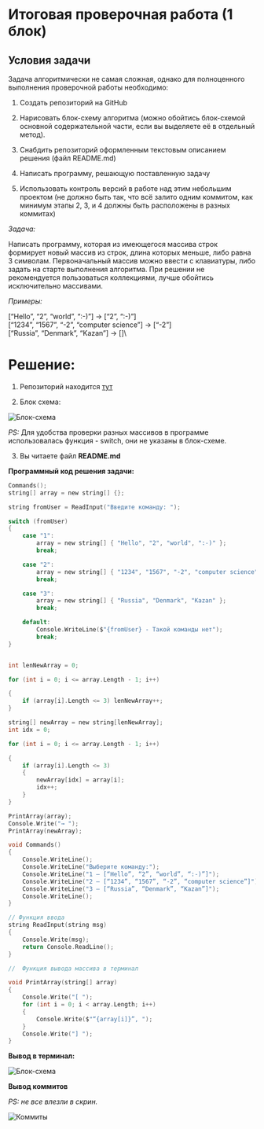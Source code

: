 # Итоговая проверочная работа (1 блок) #

## Условия задачи ##

Задача алгоритмически не самая сложная, однако для полноценного выполнения проверочной работы необходимо:

1. Создать репозиторий на GitHub

2. Нарисовать блок-схему алгоритма (можно обойтись блок-схемой основной содержательной части, если вы выделяете её в отдельный метод).

3. Снабдить репозиторий оформленным текстовым описанием решения (файл README.md)

4. Написать программу, решающую поставленную задачу

5. Использовать контроль версий в работе над этим небольшим проектом (не должно быть так, что всё залито одним коммитом, как минимум этапы 2, 3, и 4 должны быть расположены в разных коммитах)

*Задача:*

Написать программу, которая из имеющегося массива строк формирует новый массив из строк, длина которых меньше, либо равна 3 символам. Первоначальный массив можно ввести с клавиатуры, либо задать на старте выполнения алгоритма. При решении не рекомендуется пользоваться коллекциями, лучше обойтись исключительно массивами.

*Примеры:*

[“Hello”, “2”, “world”, “:-)”] → [“2”, “:-)”]\
[“1234”, “1567”, “-2”, “computer science”] → [“-2”]\
[“Russia”, “Denmark”, “Kazan”] → []\

# Решение: #

1. Репозиторий находится [тут](https://github.com/BorisEremin/main_block/ "Репозиторий на GH")

2. Блок схема:

![Блок-схема](Block_screen.jpg)

*PS:* 
Для удобства проверки разных массивов в программе использовалась функция - switch, они не указаны в блок-схеме.

3. Вы читаете файл **README.md**

**Программный код решения задачи:**

```c
Commands();
string[] array = new string[] {};

string fromUser = ReadInput("Введите команду: ");

switch (fromUser)
{
    case "1":
        array = new string[] { "Hello", "2", "world", ":-)" };
        break;

    case "2":
        array = new string[] { "1234", "1567", "-2", "computer science" };
        break;

    case "3":
        array = new string[] { "Russia", "Denmark", "Kazan" };
        break;

    default:
        Console.WriteLine($"{fromUser} - Такой команды нет");
        break;
}


int lenNewArray = 0;

for (int i = 0; i <= array.Length - 1; i++)

{
    if (array[i].Length <= 3) lenNewArray++;
}

string[] newArray = new string[lenNewArray];
int idx = 0;

for (int i = 0; i <= array.Length - 1; i++)

{
    if (array[i].Length <= 3)
    {
        newArray[idx] = array[i];
        idx++;
    }
}

PrintArray(array);
Console.Write("→ ");
PrintArray(newArray);

void Commands()
{
    Console.WriteLine();
    Console.WriteLine("Выберите команду:");
    Console.WriteLine("1 – [“Hello”, “2”, “world”, “:-)”]");
    Console.WriteLine("2 – [“1234”, “1567”, “-2”, “computer science”]");
    Console.WriteLine("3 – [“Russia”, “Denmark”, “Kazan”]");
    Console.WriteLine();
}

// Функция ввода
string ReadInput(string msg)
{
    Console.Write(msg);
    return Console.ReadLine();
}

//  Функция вывода массива в терминал

void PrintArray(string[] array)
{
    Console.Write("[ ");
    for (int i = 0; i < array.Length; i++)
    {
        Console.Write($"“{array[i]}”, ");
    }
    Console.Write("] ");
}
```

**Вывод в терминал:**

![Блок-схема](terminal.jpg)

**Вывод коммитов**

*PS: не все влезли в скрин.*

![Коммиты](commits.jpg)